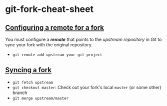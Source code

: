 # git-fork-cheat-sheet

## [Configuring a remote for a fork](https://help.github.com/en/articles/configuring-a-remote-for-a-fork)

You must configure a ***remote*** that points to the *upstream repository* in Git 
to sync your fork with the original repository.

- `git remote add upstream your-git-project`

## [Syncing a fork](https://help.github.com/en/articles/syncing-a-fork)

- `git fetch upstream`
- `git checkout master`: Check out your fork's local `master` (or some other) branch
- `git merge upstream/master`